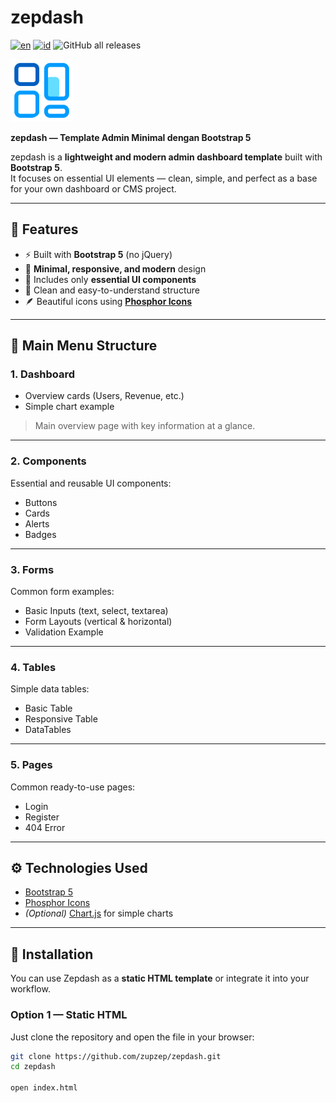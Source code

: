 # zepdash  
[![en](https://img.shields.io/badge/lang-en-red.svg)](README.md)
[![id](https://img.shields.io/badge/lang-id-blue.svg)](README.id.md)
![GitHub all releases](https://img.shields.io/github/downloads/zupzep/zepdash/total)

<img src="https://raw.githubusercontent.com/zupzep/zepdash/4416bd5b54ec5591015c683400a423402f71ed3b/assets/img/logo.png" alt="logo" width="100">

**zepdash — Template Admin Minimal dengan Bootstrap 5**

zepdash is a **lightweight and modern admin dashboard template** built with **Bootstrap 5**.  
It focuses on essential UI elements — clean, simple, and perfect as a base for your own dashboard or CMS project.

---

## 🚀 Features
- ⚡ Built with **Bootstrap 5** (no jQuery)
- 💎 **Minimal, responsive, and modern** design
- 🧩 Includes only **essential UI components**
- 🧭 Clean and easy-to-understand structure
- 🪶 Beautiful icons using **[Phosphor Icons](https://phosphoricons.com/)**

---

## 🧭 Main Menu Structure

### 1. **Dashboard**
- Overview cards (Users, Revenue, etc.)
- Simple chart example  
> Main overview page with key information at a glance.

---

### 2. **Components**
Essential and reusable UI components:
- Buttons  
- Cards  
- Alerts  
- Badges  

---

### 3. **Forms**
Common form examples:
- Basic Inputs (text, select, textarea)
- Form Layouts (vertical & horizontal)
- Validation Example  

---

### 4. **Tables**
Simple data tables:
- Basic Table  
- Responsive Table
- DataTables  

---

### 5. **Pages**
Common ready-to-use pages:
- Login  
- Register  
- 404 Error  

---

## ⚙️ Technologies Used
- [Bootstrap 5](https://getbootstrap.com/)
- [Phosphor Icons](https://phosphoricons.com/)
- *(Optional)* [Chart.js](https://www.chartjs.org/) for simple charts

---

## 🧩 Installation

You can use Zepdash as a **static HTML template** or integrate it into your workflow.

### Option 1 — Static HTML
Just clone the repository and open the file in your browser:
```bash
git clone https://github.com/zupzep/zepdash.git
cd zepdash

open index.html




